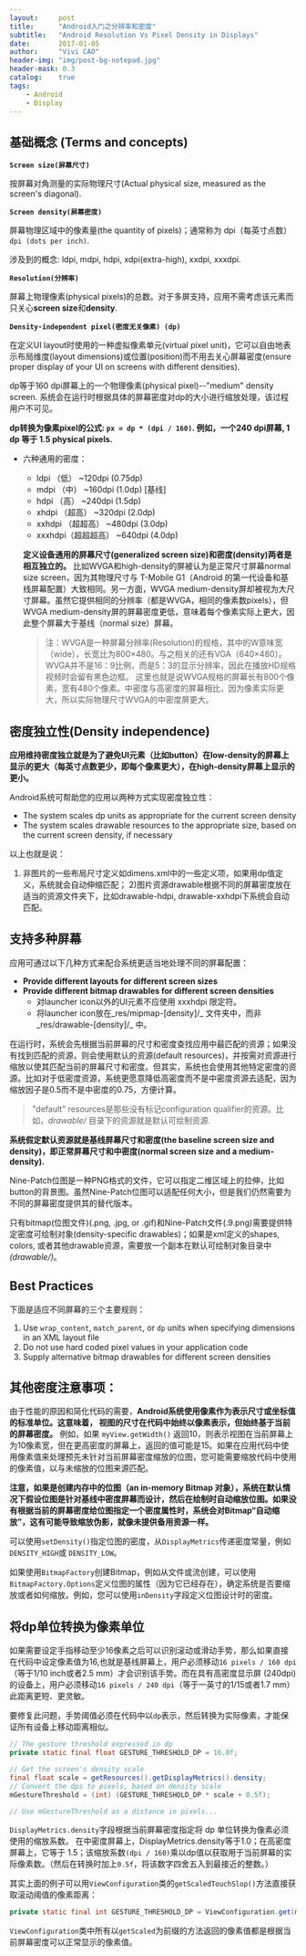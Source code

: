 ```yaml
---
layout:     post
title:      "Android入门之分辨率和密度"
subtitle:   "Android Resolution Vs Pixel Density in Displays"
date:       2017-01-05
author:     "Vivi CAO"
header-img: "img/post-bg-notepad.jpg"
header-mask: 0.3
catalog:    true
tags:
    - Android
    - Display
---
```


## 基础概念 (Terms and concepts)

**`Screen size(屏幕尺寸)`**

按屏幕对角测量的实际物理尺寸(Actual physical size, measured as the screen's diagonal).

**`Screen density(屏幕密度)`**

屏幕物理区域中的像素量(the quantity of pixels)；通常称为 dpi（每英寸点数）`dpi (dots per inch)`.

涉及到的概念: ldpi, mdpi, hdpi, xdpi(extra-high), xxdpi, xxxdpi.

**`Resolution(分辨率)`**

屏幕上物理像素(physical pixels)的总数。对于多屏支持，应用不需考虑该元素而只关心**screen size**和**density**.

**`Density-independent pixel(密度无关像素) (dp)`**

在定义UI layout时使用的一种虚拟像素单元(virtual pixel unit)，它可以自由地表示布局维度(layout dimensions)或位置(position)而不用去关心屏幕密度(ensure proper display of your UI on screens with different densities).

dp等于160 dpi屏幕上的一个物理像素(physical pixel)--"medium" density screen. 系统会在运行时根据具体的屏幕密度对dp的大小进行缩放处理，该过程用户不可见。

**dp转换为像素pixel的公式: `px = dp * (dpi / 160)`. 例如，一个240 dpi屏幕, 1 dp 等于 1.5 physical pixels.**

* 六种通用的密度：
  - ldpi   （低）       ~120dpi (0.75dp)
  - mdpi   （中）       ~160dpi (1.0dp)       [基线]
  - hdpi   （高）       ~240dpi (1.5dp)
  - xhdpi  （超高）     ~320dpi (2.0dp)
  - xxhdpi （超超高）   ~480dpi (3.0dp)
  - xxxhdpi（超超超高） ~640dpi (4.0dp)

  **定义设备通用的屏幕尺寸(generalized screen size)和密度(density)两者是相互独立的。** 比如WVGA和high-density的屏被认为是正常尺寸屏幕normal size screen，因为其物理尺寸与 T-Mobile G1（Android 的第一代设备和基线屏幕配置）大致相同。另一方面，WVGA medium-density屏却被视为大尺寸屏幕。虽然它提供相同的分辨率（都是WVGA，相同的像素数pixels），但WVGA medium-density屏的屏幕密度更低，意味着每个像素实际上更大，因此整个屏幕大于基线（normal size）屏幕。

  > 注：WVGA是一种屏幕分辨率(Resolution)的规格，其中的W意味宽（wide），长宽比为800×480。与之相关的还有VGA（640×480）。 WVGA并不是16：9比例，而是5：3的显示分辨率，因此在播放HD规格视频时会留有黑色边框。
  > 这里也就是说WVGA规格的屏幕长有800个像素，宽有480个像素。中密度与高密度的屏幕相比，因为像素实际更大，所以实际物理尺寸WVGA的中密度屏更大。


## 密度独立性(Density independence)

**应用维持密度独立就是为了避免UI元素（比如button）在low-density的屏幕上显示的更大（每英寸点数更少，即每个像素更大），在high-density屏幕上显示的更小。**

Android系统可帮助您的应用以两种方式实现密度独立性：

* The system scales dp units as appropriate for the current screen density
* The system scales drawable resources to the appropriate size, based on the current screen density, if necessary

以上也就是说：
1) 非图片的一些布局尺寸定义如dimens.xml中的一些定义项，如果用dp值定义，系统就会自动伸缩匹配；
2)图片资源drawable根据不同的屏幕密度放在适当的资源文件夹下，比如drawable-hdpi, drawable-xxhdpi下系统会自动匹配。


## 支持多种屏幕

应用可通过以下几种方式来配合系统更适当地处理不同的屏幕配置：

* **Provide different layouts for different screen sizes**
* **Provide different bitmap drawables for different screen densities**
  * 对launcher icon以外的UI元素不应使用 xxxhdpi 限定符。
  * 将launcher icon放在_res/mipmap-[density]/_ 文件夹中，而非_res/drawable-[density]/_ 中。

在运行时，系统会先根据当前屏幕的尺寸和密度查找应用中最匹配的资源；如果没有找到匹配的资源，则会使用默认的资源(default resources)，并按需对资源进行缩放以使其匹配当前的屏幕尺寸和密度。但其实，系统也会使用其他特定密度的资源。比如对于低密度资源，系统更愿意降低高密度而不是中密度资源去适配，因为缩放因子是0.5而不是中密度的0.75，方便计算。

> "default" resources是那些没有标记configuration qualifier的资源。比如，_drawable/_ 目录下的资源就是默认可绘制资源.

**系统假定默认资源就是基线屏幕尺寸和密度(the baseline screen size and density)，即正常屏幕尺寸和中密度(normal screen size and a medium-density).**

 Nine-Patch位图是一种PNG格式的文件，它可以指定二维区域上的拉伸，比如button的背景图。虽然Nine-Patch位图可以适配任何大小，但是我们仍然需要为不同的屏幕密度提供其的替代版本。

 只有bitmap(位图文件)(.png, .jpg, or .gif)和Nine-Patch文件(.9.png)需要提供特定密度可绘制对象(density-specific drawables)；如果是xml定义的shapes, colors, 或者其他drawable资源，需要放一个副本在默认可绘制对象目录中 _(drawable/)_。


## Best Practices

下面是适应不同屏幕的三个主要规则：

1. Use `wrap_content`, `match_parent`, or `dp` units when specifying dimensions in an XML layout file
2. Do not use hard coded pixel values in your application code
3. Supply alternative bitmap drawables for different screen densities


## 其他密度注意事项：

由于性能的原因和简化代码的需要，**Android系统使用像素作为表示尺寸或坐标值的标准单位。这意味着， 视图的尺寸在代码中始终以像素表示，但始终基于当前的屏幕密度。**  例如，如果 `myView.getWidth()` 返回10，则表示视图在当前屏幕上为10像素宽，但在更高密度的屏幕上，返回的值可能是15。如果在应用代码中使用像素值来处理预先未针对当前屏幕密度缩放的位图，您可能需要缩放代码中使用的像素值，以与未缩放的位图来源匹配。

**注意，如果是创建内存中的位图（an in-memory Bitmap 对象），系统在默认情况下假设位图是针对基线中密度屏幕而设计，然后在绘制时自动缩放位图。如果没有根据当前的屏幕密度给位图指定一个密度属性时，系统会对Bitmap“自动缩放”，这有可能导致缩放伪影，就像未提供备用资源一样。**

可以使用`setDensity()`指定位图的密度，从`DisplayMetrics`传递密度常量，例如`DENSITY_HIGH`或 `DENSITY_LOW`。

如果使用`BitmapFactory`创建Bitmap，例如从文件或流创建，可以使用`BitmapFactory.Options`定义位图的属性（因为它已经存在），确定系统是否要缩放或者如何缩放。例如，您可以使用`inDensity`字段定义位图设计时的密度。


## 将dp单位转换为像素单位

如果需要设定手指移动至少16像素之后可以识别滚动或滑动手势，那么如果直接在代码中设定像素值为16,也就是基线屏幕上，用户必须移动`16 pixels / 160 dpi`（等于1/10 inch或者2.5 mm）才会识别该手势。而在具有高密度显示屏 (240dpi) 的设备上，用户必须移动`16 pixels / 240 dpi`（等于一英寸的1/15或者1.7 mm）此距离更短、更灵敏。

要修复此问题，手势阈值必须在代码中以`dp`表示，然后转换为实际像素，才能保证所有设备上移动距离相似。

```java
// The gesture threshold expressed in dp
private static final float GESTURE_THRESHOLD_DP = 16.0f;

// Get the screen's density scale
final float scale = getResources().getDisplayMetrics().density;
// Convert the dps to pixels, based on density scale
mGestureThreshold = (int) (GESTURE_THRESHOLD_DP * scale + 0.5f);

// Use mGestureThreshold as a distance in pixels...
```

`DisplayMetrics.density`字段根据当前屏幕密度指定将 dp 单位转换为像素必须使用的缩放系数。 在中密度屏幕上，DisplayMetrics.density等于1.0；在高密度屏幕上，它等于 1.5；该缩放系数`(dpi / 160)`乘以dp值以获取用于当前屏幕的实际像素数。（然后在转换时加上`0.5f`，将该数字四舍五入到最接近的整数。）

其实上面的例子可以用`ViewConfiguration`类的`getScaledTouchSlop()`方法直接获取滚动阈值的像素距离：

```java
private static final int GESTURE_THRESHOLD_DP = ViewConfiguration.get(myContext).getScaledTouchSlop();
```

`ViewConfiguration`类中所有以`getScaled`为前缀的方法返回的像素值都是根据当前屏幕密度可以正常显示的像素值。
